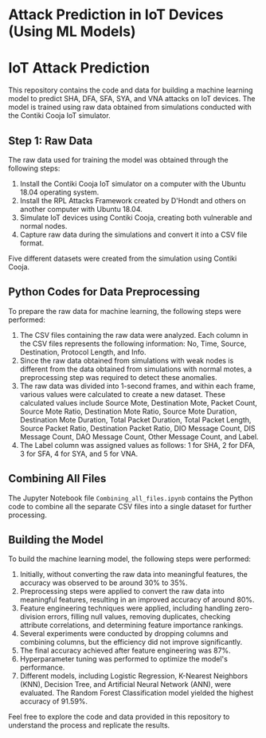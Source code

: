# Attack Prediction in IoT Devices (Using ML Models)
# IoT Attack Prediction

This repository contains the code and data for building a machine learning model to predict SHA, DFA, SFA, SYA, and VNA attacks on IoT devices. The model is trained using raw data obtained from simulations conducted with the Contiki Cooja IoT simulator.

## Step 1: Raw Data

The raw data used for training the model was obtained through the following steps:

1. Install the Contiki Cooja IoT simulator on a computer with the Ubuntu 18.04 operating system.
2. Install the RPL Attacks Framework created by D'Hondt and others on another computer with Ubuntu 18.04.
3. Simulate IoT devices using Contiki Cooja, creating both vulnerable and normal nodes.
4. Capture raw data during the simulations and convert it into a CSV file format.

Five different datasets were created from the simulation using Contiki Cooja.

## Python Codes for Data Preprocessing

To prepare the raw data for machine learning, the following steps were performed:

1. The CSV files containing the raw data were analyzed. Each column in the CSV files represents the following information: No, Time, Source, Destination, Protocol Length, and Info.
2. Since the raw data obtained from simulations with weak nodes is different from the data obtained from simulations with normal motes, a preprocessing step was required to detect these anomalies.
3. The raw data was divided into 1-second frames, and within each frame, various values were calculated to create a new dataset. These calculated values include Source Mote, Destination Mote, Packet Count, Source Mote Ratio, Destination Mote Ratio, Source Mote Duration, Destination Mote Duration, Total Packet Duration, Total Packet Length, Source Packet Ratio, Destination Packet Ratio, DIO Message Count, DIS Message Count, DAO Message Count, Other Message Count, and Label.
4. The Label column was assigned values as follows: 1 for SHA, 2 for DFA, 3 for SFA, 4 for SYA, and 5 for VNA.

## Combining All Files

The Jupyter Notebook file `Combining_all_files.ipynb` contains the Python code to combine all the separate CSV files into a single dataset for further processing.

## Building the Model

To build the machine learning model, the following steps were performed:

1. Initially, without converting the raw data into meaningful features, the accuracy was observed to be around 30% to 35%.
2. Preprocessing steps were applied to convert the raw data into meaningful features, resulting in an improved accuracy of around 80%.
3. Feature engineering techniques were applied, including handling zero-division errors, filling null values, removing duplicates, checking attribute correlations, and determining feature importance rankings.
4. Several experiments were conducted by dropping columns and combining columns, but the efficiency did not improve significantly.
5. The final accuracy achieved after feature engineering was 87%.
6. Hyperparameter tuning was performed to optimize the model's performance.
7. Different models, including Logistic Regression, K-Nearest Neighbors (KNN), Decision Tree, and Artificial Neural Network (ANN), were evaluated. The Random Forest Classification model yielded the highest accuracy of 91.59%.

Feel free to explore the code and data provided in this repository to understand the process and replicate the results.
